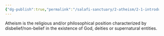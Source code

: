 ```yaml
---
{"dg-publish":true,"permalink":"/salafi-sanctuary/2-atheism/2-1-introduction-to-atheism/"}
---
```


Atheism is the religious and/or philosophical position characterized by disbelief/non-belief in the existence of God, deities or supernatural entities.

